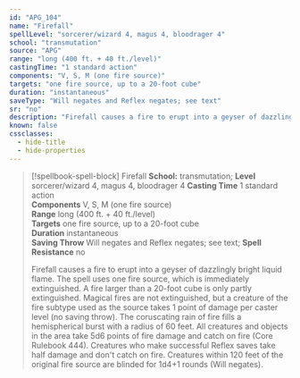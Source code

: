 ```yaml
---
id: "APG_104"
name: "Firefall"
spellLevel: "sorcerer/wizard 4, magus 4, bloodrager 4"
school: "transmutation"
source: "APG"
range: "long (400 ft. + 40 ft./level)"
castingTime: "1 standard action"
components: "V, S, M (one fire source)"
targets: "one fire source, up to a 20-foot cube"
duration: "instantaneous"
saveType: "Will negates and Reflex negates; see text"
sr: "no"
description: "Firefall causes a fire to erupt into a geyser of dazzlingly bright liquid flame. The spell uses one fire source, which is immediately extinguished. A fire larger than a 20-foot cube is only partly extinguished. Magical fires are not extinguished, but a creature of the fire subtype used as the source takes 1 point of damage per caster level (no saving throw).  The coruscating rain of fire fills a hemispherical burst with a radius of 60 feet. All creatures and objects in the area take 5d6 points of fire damage and catch on fire (Core Rulebook 444).  Creatures who make successful Reflex saves take half damage and don't catch on fire. Creatures within 120 feet of the original fire source are blinded for 1d4+1 rounds (Will negates)."
known: false
cssclasses:
  - hide-title
  - hide-properties
---
```


> [!spellbook-spell-block] Firefall
> **School:** transmutation; **Level** sorcerer/wizard 4, magus 4, bloodrager 4
> **Casting Time** 1 standard action  
> **Components** V, S, M (one fire source)  
> **Range** long (400 ft. + 40 ft./level)  
> **Targets** one fire source, up to a 20-foot cube  
> **Duration** instantaneous  
> **Saving Throw** Will negates and Reflex negates; see text; **Spell Resistance** no
> 
> Firefall causes a fire to erupt into a geyser of dazzlingly bright liquid flame. The spell uses one fire source, which is immediately extinguished. A fire larger than a 20-foot cube is only partly extinguished. Magical fires are not extinguished, but a creature of the fire subtype used as the source takes 1 point of damage per caster level (no saving throw).  The coruscating rain of fire fills a hemispherical burst with a radius of 60 feet. All creatures and objects in the area take 5d6 points of fire damage and catch on fire (Core Rulebook 444).  Creatures who make successful Reflex saves take half damage and don't catch on fire. Creatures within 120 feet of the original fire source are blinded for 1d4+1 rounds (Will negates).